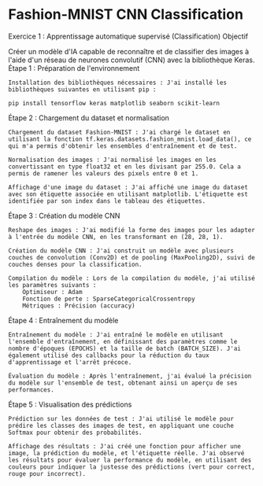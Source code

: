 # Fashion-MNIST CNN Classification 
Exercice 1 : Apprentissage automatique supervisé (Classification)
Objectif

Créer un modèle d'IA capable de reconnaître et de classifier des images à l'aide d'un réseau de neurones convolutif (CNN) avec la bibliothèque Keras.
Étape 1 : Préparation de l'environnement

    Installation des bibliothèques nécessaires : J'ai installé les bibliothèques suivantes en utilisant pip :

    pip install tensorflow keras matplotlib seaborn scikit-learn

Étape 2 : Chargement du dataset et normalisation

    Chargement du dataset Fashion-MNIST : J'ai chargé le dataset en utilisant la fonction tf.keras.datasets.fashion_mnist.load_data(), ce qui m'a permis d'obtenir les ensembles d'entraînement et de test.

    Normalisation des images : J'ai normalisé les images en les convertissant en type float32 et en les divisant par 255.0. Cela a permis de ramener les valeurs des pixels entre 0 et 1.

    Affichage d'une image du dataset : J'ai affiché une image du dataset avec son étiquette associée en utilisant matplotlib. L'étiquette est identifiée par son index dans le tableau des étiquettes.

Étape 3 : Création du modèle CNN

    Reshape des images : J'ai modifié la forme des images pour les adapter à l'entrée du modèle CNN, en les transformant en (28, 28, 1).

    Création du modèle CNN : J'ai construit un modèle avec plusieurs couches de convolution (Conv2D) et de pooling (MaxPooling2D), suivi de couches denses pour la classification.

    Compilation du modèle : Lors de la compilation du modèle, j'ai utilisé les paramètres suivants :
        Optimiseur : Adam
        Fonction de perte : SparseCategoricalCrossentropy
        Métriques : Précision (accuracy)

Étape 4 : Entraînement du modèle

    Entraînement du modèle : J'ai entraîné le modèle en utilisant l'ensemble d'entraînement, en définissant des paramètres comme le nombre d'époques (EPOCHS) et la taille de batch (BATCH_SIZE). J'ai également utilisé des callbacks pour la réduction du taux d'apprentissage et l'arrêt précoce.

    Évaluation du modèle : Après l'entraînement, j'ai évalué la précision du modèle sur l'ensemble de test, obtenant ainsi un aperçu de ses performances.

Étape 5 : Visualisation des prédictions

    Prédiction sur les données de test : J'ai utilisé le modèle pour prédire les classes des images de test, en appliquant une couche Softmax pour obtenir des probabilités.

    Affichage des résultats : J'ai créé une fonction pour afficher une image, la prédiction du modèle, et l'étiquette réelle. J'ai observé les résultats pour évaluer la performance du modèle, en utilisant des couleurs pour indiquer la justesse des prédictions (vert pour correct, rouge pour incorrect).